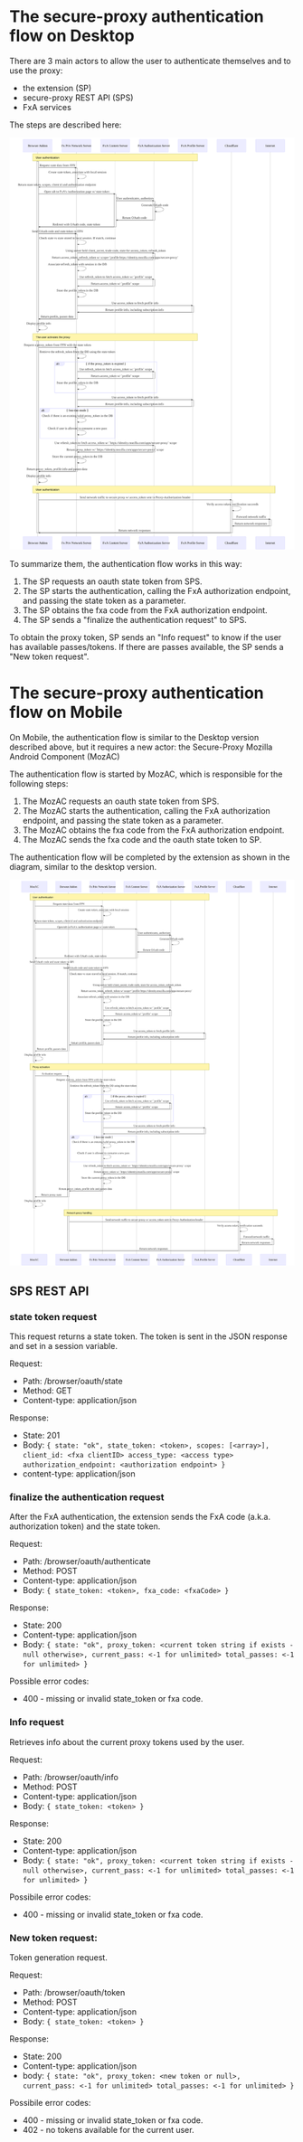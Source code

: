 # The secure-proxy authentication flow on Desktop

There are 3 main actors to allow the user to authenticate themselves and to use
the proxy:

- the extension (SP)
- secure-proxy REST API (SPS)
- FxA services

The steps are described here:

![Diagram](authentication.svg)

To summarize them, the authentication flow works in this way:

1. The SP requests an oauth state token from SPS.
2. The SP starts the authentication, calling the FxA authorization endpoint, and passing the state token as a parameter.
3. The SP obtains the fxa code from the FxA authorization endpoint.
4. The SP sends a "finalize the authentication request" to SPS.

To obtain the proxy token, SP sends an "Info request" to know if the user has
available passes/tokens. If there are passes available, the SP sends a "New
token request".

# The secure-proxy authentication flow on Mobile

On Mobile, the authentication flow is similar to the Desktop version described
above, but it requires a new actor: the Secure-Proxy Mozilla Android
Component (MozAC)

The authentication flow is started by MozAC, which is responsible for the
following steps:

1. The MozAC requests an oauth state token from SPS.
2. The MozAC starts the authentication, calling the FxA authorization endpoint, and passing the state token as a parameter.
3. The MozAC obtains the fxa code from the FxA authorization endpoint.
4. The MozAC sends the fxa code and the oauth state token to SP.

The authentication flow will be completed by the extension as shown in the
diagram, similar to the desktop version.

![Diagram](authentication_mobile.svg)

## SPS REST API

### state token request
This request returns a state token. The token is sent in the JSON response and
set in a session variable.

Request:
* Path: /browser/oauth/state
* Method: GET
* Content-type: application/json

Response:
* State: 201
* Body: ```{
  state: "ok",
  state_token: <token>,
  scopes: [<array>],
  client_id: <fxa clientID>
  access_type: <access type>
  authorization_endpoint: <authorization endpoint>
}```
* content-type: application/json

### finalize the authentication request
After the FxA authentication, the extension sends the FxA code (a.k.a.
authorization token) and the state token.

Request:
* Path: /browser/oauth/authenticate
* Method: POST
* Content-type: application/json
* Body: `{ state_token: <token>, fxa_code: <fxaCode> }`

Response:
* State: 200
* Content-type: application/json
* Body: ```{
  state: "ok",
  proxy_token: <current token string if exists - null otherwise>,
  current_pass: <-1 for unlimited>
  total_passes: <-1 for unlimited>
}```

Possible error codes:
* 400 - missing or invalid state_token or fxa code.

### Info request
Retrieves info about the current proxy tokens used by the user.

Request:
* Path: /browser/oauth/info
* Method: POST
* Content-type: application/json
* Body: `{ state_token: <token> }`

Response:
* State: 200
* Content-type: application/json
* Body: ```{
  state: "ok",
  proxy_token: <current token string if exists - null otherwise>,
  current_pass: <-1 for unlimited>
  total_passes: <-1 for unlimited>
}```

Possibile error codes:
* 400 - missing or invalid state_token or fxa code.

### New token request:
Token generation request.

Request:
* Path: /browser/oauth/token
* Method: POST
* Content-type: application/json
* Body: `{ state_token: <token> }`

Response:
* State: 200
* Content-type: application/json
* body: ```{
  state: "ok",
  proxy_token: <new token or null>,
  current_pass: <-1 for unlimited>
  total_passes: <-1 for unlimited>
}```

Possibile error codes:
* 400 - missing or invalid state_token or fxa code.
* 402 - no tokens available for the current user.

